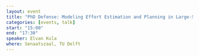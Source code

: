 ```yaml
---
layout: event
title: "PhD Defense: Modeling Effort Estimation and Planning in Large-Scale Agile Software Development"
categories: [events, talk]
start: "15:00"
end: "17:30"
speaker: Elvan Kula
where: Senaatszaal, TU Delft
---
```


<!-- [Link to PhD Dissertation](https://research.tudelft.nl/en/publications/machine-learning-assisted-software-analysis) -->


